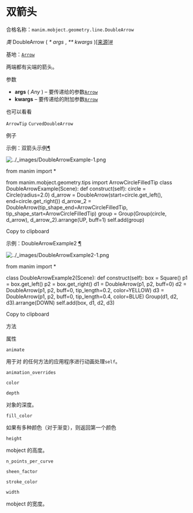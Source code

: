 # 双箭头

合格名称：`manim.mobject.geometry.line.DoubleArrow`

_类_ DoubleArrow ( _\* args_ , _\*\* kwargs_ )[\[来源\]](../_modules/manim/mobject/geometry/line.html#DoubleArrow)[#](#manim.mobject.geometry.line.DoubleArrow "此定义的固定链接")

基地：[`Arrow`](manim.mobject.geometry.line.Arrow.html#manim.mobject.geometry.line.Arrow "manim.mobject.geometry.line.Arrow")

两端都有尖端的箭头。

参数

- **args** ( _Any_ ) – 要传递给的参数[`Arrow`](manim.mobject.geometry.line.Arrow.html#manim.mobject.geometry.line.Arrow "manim.mobject.geometry.line.Arrow")
- **kwargs** – 要传递给的附加参数[`Arrow`](manim.mobject.geometry.line.Arrow.html#manim.mobject.geometry.line.Arrow "manim.mobject.geometry.line.Arrow")

也可以看看

`ArrowTip` `CurvedDoubleArrow`

例子

示例：双箭头示例[¶](#doublearrowexample)

![../_images/DoubleArrowExample-1.png](../_images/DoubleArrowExample-1.png)

from manim import \*

from manim.mobject.geometry.tips import ArrowCircleFilledTip
class DoubleArrowExample(Scene):
def construct(self):
circle = Circle(radius=2.0)
d_arrow = DoubleArrow(start=circle.get_left(), end=circle.get_right())
d_arrow_2 = DoubleArrow(tip_shape_end=ArrowCircleFilledTip, tip_shape_start=ArrowCircleFilledTip)
group = Group(Group(circle, d_arrow), d_arrow_2).arrange(UP, buff=1)
self.add(group)

Copy to clipboard

示例：DoubleArrowExample2 [¶](#doublearrowexample2)

![../_images/DoubleArrowExample2-1.png](../_images/DoubleArrowExample2-1.png)

from manim import \*

class DoubleArrowExample2(Scene):
def construct(self):
box = Square()
p1 = box.get_left()
p2 = box.get_right()
d1 = DoubleArrow(p1, p2, buff=0)
d2 = DoubleArrow(p1, p2, buff=0, tip_length=0.2, color=YELLOW)
d3 = DoubleArrow(p1, p2, buff=0, tip_length=0.4, color=BLUE)
Group(d1, d2, d3).arrange(DOWN)
self.add(box, d1, d2, d3)

Copy to clipboard

方法

属性

`animate`

用于对 的任何方法的应用程序进行动画处理`self`。

`animation_overrides`

`color`

`depth`

对象的深度。

`fill_color`

如果有多种颜色（对于渐变），则返回第一个颜色

`height`

mobject 的高度。

`n_points_per_curve`

`sheen_factor`

`stroke_color`

`width`

mobject 的宽度。
